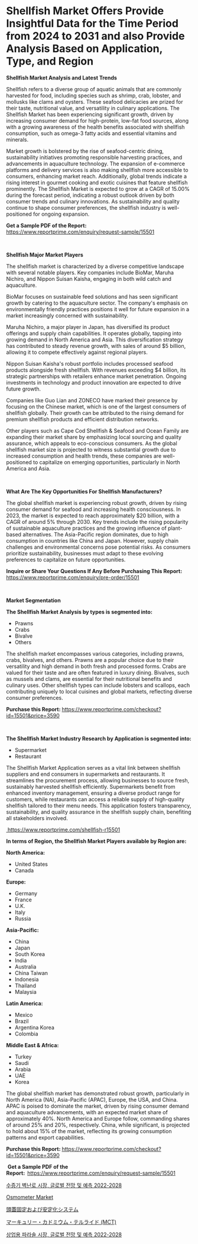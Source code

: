 <p><h1>Shellfish Market Offers Provide Insightful Data for the Time Period from 2024 to 2031 and also Provide Analysis Based on Application, Type, and Region</h1></p><p><strong>Shellfish Market Analysis and Latest Trends</strong></p>
<p><p>Shellfish refers to a diverse group of aquatic animals that are commonly harvested for food, including species such as shrimp, crab, lobster, and mollusks like clams and oysters. These seafood delicacies are prized for their taste, nutritional value, and versatility in culinary applications. The Shellfish Market has been experiencing significant growth, driven by increasing consumer demand for high-protein, low-fat food sources, along with a growing awareness of the health benefits associated with shellfish consumption, such as omega-3 fatty acids and essential vitamins and minerals.</p><p>Market growth is bolstered by the rise of seafood-centric dining, sustainability initiatives promoting responsible harvesting practices, and advancements in aquaculture technology. The expansion of e-commerce platforms and delivery services is also making shellfish more accessible to consumers, enhancing market reach. Additionally, global trends indicate a rising interest in gourmet cooking and exotic cuisines that feature shellfish prominently. The Shellfish Market is expected to grow at a CAGR of 15.00% during the forecast period, indicating a robust outlook driven by both consumer trends and culinary innovations. As sustainability and quality continue to shape consumer preferences, the shellfish industry is well-positioned for ongoing expansion.</p></p>
<p><strong>Get a Sample PDF of the Report:&nbsp;</strong> <a href="https://www.reportprime.com/enquiry/request-sample/15501">https://www.reportprime.com/enquiry/request-sample/15501</a></p>
<p>&nbsp;</p>
<p><strong>Shellfish Major Market Players</strong></p>
<p><p>The shellfish market is characterized by a diverse competitive landscape with several notable players. Key companies include BioMar, Maruha Nichiro, and Nippon Suisan Kaisha, engaging in both wild catch and aquaculture. </p><p>BioMar focuses on sustainable feed solutions and has seen significant growth by catering to the aquaculture sector. The company's emphasis on environmentally friendly practices positions it well for future expansion in a market increasingly concerned with sustainability. </p><p>Maruha Nichiro, a major player in Japan, has diversified its product offerings and supply chain capabilities. It operates globally, tapping into growing demand in North America and Asia. This diversification strategy has contributed to steady revenue growth, with sales of around $5 billion, allowing it to compete effectively against regional players.</p><p>Nippon Suisan Kaisha's robust portfolio includes processed seafood products alongside fresh shellfish. With revenues exceeding $4 billion, its strategic partnerships with retailers enhance market penetration. Ongoing investments in technology and product innovation are expected to drive future growth.</p><p>Companies like Guo Lian and ZONECO have marked their presence by focusing on the Chinese market, which is one of the largest consumers of shellfish globally. Their growth can be attributed to the rising demand for premium shellfish products and efficient distribution networks.</p><p>Other players such as Cape Cod Shellfish & Seafood and Ocean Family are expanding their market share by emphasizing local sourcing and quality assurance, which appeals to eco-conscious consumers. As the global shellfish market size is projected to witness substantial growth due to increased consumption and health trends, these companies are well-positioned to capitalize on emerging opportunities, particularly in North America and Asia.</p></p>
<p>&nbsp;</p>
<p><strong>What Are The Key Opportunities For Shellfish Manufacturers?</strong></p>
<p><p>The global shellfish market is experiencing robust growth, driven by rising consumer demand for seafood and increasing health consciousness. In 2023, the market is expected to reach approximately $20 billion, with a CAGR of around 5% through 2030. Key trends include the rising popularity of sustainable aquaculture practices and the growing influence of plant-based alternatives. The Asia-Pacific region dominates, due to high consumption in countries like China and Japan. However, supply chain challenges and environmental concerns pose potential risks. As consumers prioritize sustainability, businesses must adapt to these evolving preferences to capitalize on future opportunities.</p></p>
<p><strong>Inquire or Share Your Questions If Any Before Purchasing This Report:</strong> <a href="https://www.reportprime.com/enquiry/pre-order/15501">https://www.reportprime.com/enquiry/pre-order/15501</a></p>
<p>&nbsp;</p>
<p><strong>Market Segmentation</strong></p>
<p><strong>The Shellfish Market Analysis by types is segmented into:</strong></p>
<p><ul><li>Prawns</li><li>Crabs</li><li>Bivalve</li><li>Others</li></ul></p>
<p><p>The shellfish market encompasses various categories, including prawns, crabs, bivalves, and others. Prawns are a popular choice due to their versatility and high demand in both fresh and processed forms. Crabs are valued for their taste and are often featured in luxury dining. Bivalves, such as mussels and clams, are essential for their nutritional benefits and culinary uses. Other shellfish types can include lobsters and scallops, each contributing uniquely to local cuisines and global markets, reflecting diverse consumer preferences.</p></p>
<p><strong>Purchase this Report:&nbsp;</strong><a href="https://www.reportprime.com/checkout?id=15501&price=3590">https://www.reportprime.com/checkout?id=15501&price=3590</a></p>
<p>&nbsp;</p>
<p><strong>The Shellfish Market Industry Research by Application is segmented into:</strong></p>
<p><ul><li>Supermarket</li><li>Restaurant</li></ul></p>
<p><p>The Shellfish Market Application serves as a vital link between shellfish suppliers and end consumers in supermarkets and restaurants. It streamlines the procurement process, allowing businesses to source fresh, sustainably harvested shellfish efficiently. Supermarkets benefit from enhanced inventory management, ensuring a diverse product range for customers, while restaurants can access a reliable supply of high-quality shellfish tailored to their menu needs. This application fosters transparency, sustainability, and quality assurance in the shellfish supply chain, benefiting all stakeholders involved.</p></p>
<p><a href="https://www.reportprime.com/shellfish-r15501">&nbsp;https://www.reportprime.com/shellfish-r15501</a></p>
<p><strong>In terms of Region, the Shellfish Market Players available by Region are:</strong></p>
<p>
    <p> <strong> North America: </strong>
        <ul>
            <li>United States</li>
            <li>Canada</li>
        </ul>
        </p> 
    <p> <strong> Europe: </strong>
        <ul>
            <li>Germany</li>
            <li>France</li>
            <li>U.K.</li>
            <li>Italy</li>
            <li>Russia</li>
        </ul>
        </p> 
    <p> <strong> Asia-Pacific: </strong>
        <ul>
            <li>China</li>
            <li>Japan</li>
            <li>South Korea</li>
            <li>India</li>
            <li>Australia</li>
            <li>China Taiwan</li>
            <li>Indonesia</li>
            <li>Thailand</li>
            <li>Malaysia</li>
        </ul>
        </p> 
    <p> <strong> Latin America: </strong>
        <ul>
            <li>Mexico</li>
            <li>Brazil</li>
            <li>Argentina Korea</li>
            <li>Colombia</li>
        </ul>
        </p> 
    <p> <strong> Middle East & Africa: </strong>
        <ul>
            <li>Turkey</li>
            <li>Saudi</li>
            <li>Arabia</li>
            <li>UAE</li>
            <li>Korea</li>
        </ul>
    </p>
    </p>
<p><p>The global shellfish market has demonstrated robust growth, particularly in North America (NA), Asia-Pacific (APAC), Europe, the USA, and China. APAC is poised to dominate the market, driven by rising consumer demand and aquaculture advancements, with an expected market share of approximately 40%. North America and Europe follow, commanding shares of around 25% and 20%, respectively. China, while significant, is projected to hold about 15% of the market, reflecting its growing consumption patterns and export capabilities.</p></p>
<p><strong>Purchase this Report: </strong><a href="https://www.reportprime.com/checkout?id=15501&price=3590">https://www.reportprime.com/checkout?id=15501&price=3590</a></p>
<p>&nbsp;<strong>Get a Sample PDF of the Report:&nbsp;&nbsp;</strong><a href="https://www.reportprime.com/enquiry/request-sample/15501">https://www.reportprime.com/enquiry/request-sample/15501</a></p>
<p><strong></strong></p>
<p><p><a href="https://medium.com/@anil.parihar/%EB%AF%B8%EB%9E%98%EC%9D%98-%EC%88%98%EC%A6%9D%EA%B8%B0-%EB%B2%BD%EB%82%9C%EB%A1%9C-%EC%8B%9C%EC%9E%A5-%EB%8F%99%ED%96%A5-%EA%B8%80%EB%A1%9C%EB%B2%8C-%EC%A0%84%EB%A7%9D-%EB%B0%8F-2022-2028%EB%85%84-%EC%98%88%EC%B8%A1-%EC%8B%A0%ED%9D%A5-%EC%8B%9C%EC%9E%A5-%EB%8F%99%ED%96%A5-%EB%B0%8F-2031%EB%85%84%EA%B9%8C%EC%A7%80%EC%9D%98-%EC%98%88%EC%B8%A1-7c71aa52bb01">수증기 벽난로 시장, 글로벌 전망 및 예측 2022-2028</a></p><p><a href="https://github.com/NathanColeman327/Market-Research-Report-List-1/blob/main/osmometer-market.md">Osmometer Market</a></p><p><a href="https://medium.com/@brandyhiiqh/cranial-fixation-stabilization-system-7c2fed33ae17">頭蓋固定および安定化システム</a></p><p><a href="https://medium.com/@brandyhiiqh/mercury-cadmium-telluride-mct-market-%E3%81%AF-%E3%82%B3%E3%82%B9%E3%83%88%E7%AE%A1%E7%90%86%E3%81%A8%E5%8A%B9%E7%8E%87%E5%90%91%E4%B8%8A%E3%82%92%E5%84%AA%E5%85%88%E3%81%97%E3%81%BE%E3%81%99-%E3%81%95%E3%82%89%E3%81%AB-%E5%A0%B1%E5%91%8A%E6%9B%B8%E3%81%AF%E5%B8%82%E5%A0%B4%E3%81%AE%E9%9C%80%E8%A6%81%E9%9D%A2%E3%81%A8%E4%BE%9B%E7%B5%A6%E9%9D%A2%E3%81%AE%E4%B8%A1%E6%96%B9%E3%82%92%E3%82%AB%E3%83%90%E3%83%BC%E3%81%97%E3%81%A6%E3%81%84%E3%81%BE%E3%81%99-mercury-534e62cec0c4">マーキュリー・カドミウム・テルライド (MCT)</a></p><p><a href="https://medium.com/@anil.parihar/%EA%B8%80%EB%A1%9C%EB%B2%8C-%EC%83%81%EC%97%85-%ED%8C%8C%EB%9D%BC%EC%86%94-%EC%8B%9C%EC%9E%A5-%EA%B8%80%EB%A1%9C%EB%B2%8C-%EC%A0%84%EB%A7%9D-%EB%B0%8F-%EC%98%88%EC%B8%A1-2022-2028-%EC%8B%9C%EC%9E%A5-%EB%B6%84%EC%84%9D-%ED%8A%B8%EB%A0%8C%EB%93%9C-%EC%98%88%EC%B8%A1-%EB%B0%8F-%EC%84%B1%EC%9E%A5-%EA%B8%B0%ED%9A%8C-2024-2031-159%ED%8E%98%EC%9D%B4%EC%A7%80-%EB%B3%B4%EA%B3%A0%EC%84%9C-937b116005e0">상업용 파라솔 시장, 글로벌 전망 및 예측 2022-2028</a></p></p>